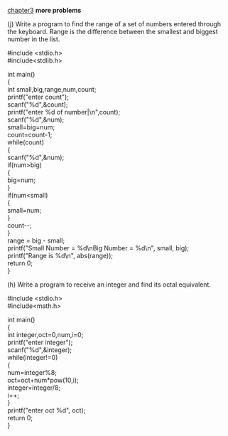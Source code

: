 [chapter3](https://github.com/BHAGYASREE200/DOCUMENTATION-OF-ALWAYS-BE-ALERT/blob/main/loops%20problems)
**more problems**  


   (j) Write a program to find the range of a set of numbers entered
through the keyboard. Range is the difference between the smallest
and biggest number in the list.    


#include <stdio.h>   
#include<stdlib.h>   

int main()   
{   
    int small,big,range,num,count;   
    printf("enter count");   
    scanf("%d",&count);   
    printf("enter %d of number|\n",count);   
    scanf("%d",&num);  
    small=big=num;  
    count=count-1;  
    while(count)  
    {   
        scanf("%d",&num);   
        if(num>big)   
        {  
            big=num;   
        }  
        if(num<small)   
        {    
            small=num;   
        }   
        count--;   
    }   
 range = big - small;     
    printf("Small Number = %d\nBig Number = %d\n", small, big);     
    printf("Range is %d\n", abs(range));   
    return 0;   
}   

(h) Write a program to receive an integer and find its octal equivalent.     

#include <stdio.h>   
#include<math.h>   

int main()   
{   
    int integer,oct=0,num,i=0;   
    printf("enter integer");   
    scanf("%d",&integer);   
    while(integer!=0)   
    {                
     num=integer%8;   
     oct=oct+num*pow(10,i);    
     integer=integer/8;    
     i++;    
    }     
    printf("enter oct %d", oct);     
    return 0;    
}   


